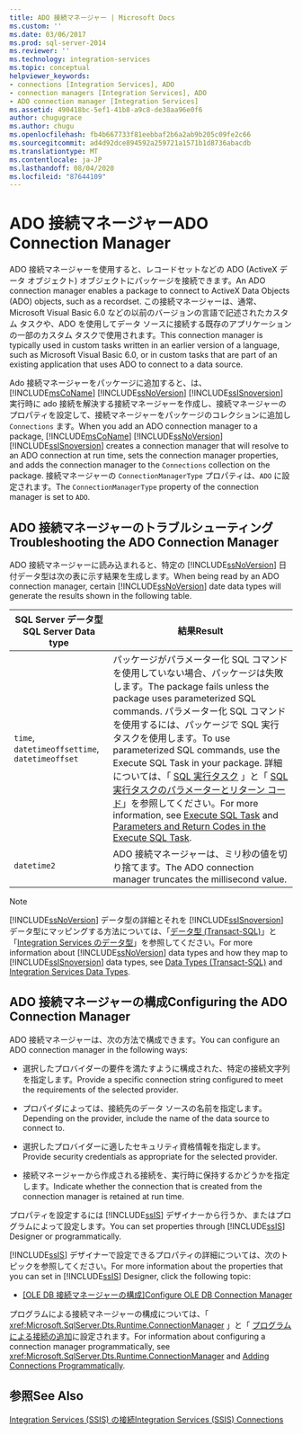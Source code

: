 ```yaml
---
title: ADO 接続マネージャー | Microsoft Docs
ms.custom: ''
ms.date: 03/06/2017
ms.prod: sql-server-2014
ms.reviewer: ''
ms.technology: integration-services
ms.topic: conceptual
helpviewer_keywords:
- connections [Integration Services], ADO
- connection managers [Integration Services], ADO
- ADO connection manager [Integration Services]
ms.assetid: 490418bc-5ef1-41b8-a9c8-de38aa96e0f6
author: chugugrace
ms.author: chugu
ms.openlocfilehash: fb4b667733f81eebbaf2b6a2ab9b205c09fe2c66
ms.sourcegitcommit: ad4d92dce894592a259721a1571b1d8736abacdb
ms.translationtype: MT
ms.contentlocale: ja-JP
ms.lasthandoff: 08/04/2020
ms.locfileid: "87644109"
---
```

# <a name="ado-connection-manager"></a><span data-ttu-id="43f76-102">ADO 接続マネージャー</span><span class="sxs-lookup"><span data-stu-id="43f76-102">ADO Connection Manager</span></span>
  <span data-ttu-id="43f76-103">ADO 接続マネージャーを使用すると、レコードセットなどの ADO (ActiveX データ オブジェクト) オブジェクトにパッケージを接続できます。</span><span class="sxs-lookup"><span data-stu-id="43f76-103">An ADO connection manager enables a package to connect to ActiveX Data Objects (ADO) objects, such as a recordset.</span></span> <span data-ttu-id="43f76-104">この接続マネージャーは、通常、Microsoft Visual Basic 6.0 などの以前のバージョンの言語で記述されたカスタム タスクや、ADO を使用してデータ ソースに接続する既存のアプリケーションの一部のカスタム タスクで使用されます。</span><span class="sxs-lookup"><span data-stu-id="43f76-104">This connection manager is typically used in custom tasks written in an earlier version of a language, such as Microsoft Visual Basic 6.0, or in custom tasks that are part of an existing application that uses ADO to connect to a data source.</span></span>  
  
 <span data-ttu-id="43f76-105">Ado 接続マネージャーをパッケージに追加すると、は、 [!INCLUDE[msCoName](../../includes/msconame-md.md)] [!INCLUDE[ssNoVersion](../../includes/ssnoversion-md.md)] [!INCLUDE[ssISnoversion](../../includes/ssisnoversion-md.md)] 実行時に ado 接続を解決する接続マネージャーを作成し、接続マネージャーのプロパティを設定して、接続マネージャーをパッケージのコレクションに追加し `Connections` ます。</span><span class="sxs-lookup"><span data-stu-id="43f76-105">When you add an ADO connection manager to a package, [!INCLUDE[msCoName](../../includes/msconame-md.md)] [!INCLUDE[ssNoVersion](../../includes/ssnoversion-md.md)] [!INCLUDE[ssISnoversion](../../includes/ssisnoversion-md.md)] creates a connection manager that will resolve to an ADO connection at run time, sets the connection manager properties, and adds the connection manager to the `Connections` collection on the package.</span></span> <span data-ttu-id="43f76-106">接続マネージャーの `ConnectionManagerType` プロパティは、`ADO` に設定されます。</span><span class="sxs-lookup"><span data-stu-id="43f76-106">The `ConnectionManagerType` property of the connection manager is set to `ADO`.</span></span>  
  
## <a name="troubleshooting-the-ado-connection-manager"></a><span data-ttu-id="43f76-107">ADO 接続マネージャーのトラブルシューティング</span><span class="sxs-lookup"><span data-stu-id="43f76-107">Troubleshooting the ADO Connection Manager</span></span>  
 <span data-ttu-id="43f76-108">ADO 接続マネージャーに読み込まれると、特定の [!INCLUDE[ssNoVersion](../../includes/ssnoversion-md.md)] 日付データ型は次の表に示す結果を生成します。</span><span class="sxs-lookup"><span data-stu-id="43f76-108">When being read by an ADO connection manager, certain [!INCLUDE[ssNoVersion](../../includes/ssnoversion-md.md)] date data types will generate the results shown in the following table.</span></span>  
  
|<span data-ttu-id="43f76-109">SQL Server データ型</span><span class="sxs-lookup"><span data-stu-id="43f76-109">SQL Server Data type</span></span>|<span data-ttu-id="43f76-110">結果</span><span class="sxs-lookup"><span data-stu-id="43f76-110">Result</span></span>|  
|--------------------------|------------|  
|<span data-ttu-id="43f76-111">`time`, `datetimeoffset`</span><span class="sxs-lookup"><span data-stu-id="43f76-111">`time`, `datetimeoffset`</span></span>|<span data-ttu-id="43f76-112">パッケージがパラメーター化 SQL コマンドを使用していない場合、パッケージは失敗します。</span><span class="sxs-lookup"><span data-stu-id="43f76-112">The package fails unless the package uses parameterized SQL commands.</span></span> <span data-ttu-id="43f76-113">パラメーター化 SQL コマンドを使用するには、パッケージで SQL 実行タスクを使用します。</span><span class="sxs-lookup"><span data-stu-id="43f76-113">To use parameterized SQL commands, use the Execute SQL Task in your package.</span></span> <span data-ttu-id="43f76-114">詳細については、「 [SQL 実行タスク](../control-flow/execute-sql-task.md) 」と「 [SQL 実行タスクのパラメーターとリターン コード](../parameters-and-return-codes-in-the-execute-sql-task.md)」を参照してください。</span><span class="sxs-lookup"><span data-stu-id="43f76-114">For more information, see [Execute SQL Task](../control-flow/execute-sql-task.md) and [Parameters and Return Codes in the Execute SQL Task](../parameters-and-return-codes-in-the-execute-sql-task.md).</span></span>|  
|`datetime2`|<span data-ttu-id="43f76-115">ADO 接続マネージャーは、ミリ秒の値を切り捨てます。</span><span class="sxs-lookup"><span data-stu-id="43f76-115">The ADO connection manager truncates the millisecond value.</span></span>|  
  
> [!NOTE]  
>  <span data-ttu-id="43f76-116">[!INCLUDE[ssNoVersion](../../includes/ssnoversion-md.md)] データ型の詳細とそれを [!INCLUDE[ssISnoversion](../../includes/ssisnoversion-md.md)] データ型にマッピングする方法については、「[データ型 &#40;Transact-SQL&#41;](/sql/t-sql/data-types/data-types-transact-sql)」と「[Integration Services のデータ型](../data-flow/integration-services-data-types.md)」を参照してください。</span><span class="sxs-lookup"><span data-stu-id="43f76-116">For more information about [!INCLUDE[ssNoVersion](../../includes/ssnoversion-md.md)] data types and how they map to [!INCLUDE[ssISnoversion](../../includes/ssisnoversion-md.md)] data types, see [Data Types &#40;Transact-SQL&#41;](/sql/t-sql/data-types/data-types-transact-sql) and [Integration Services Data Types](../data-flow/integration-services-data-types.md).</span></span>  
  
## <a name="configuring-the-ado-connection-manager"></a><span data-ttu-id="43f76-117">ADO 接続マネージャーの構成</span><span class="sxs-lookup"><span data-stu-id="43f76-117">Configuring the ADO Connection Manager</span></span>  
 <span data-ttu-id="43f76-118">ADO 接続マネージャーは、次の方法で構成できます。</span><span class="sxs-lookup"><span data-stu-id="43f76-118">You can configure an ADO connection manager in the following ways:</span></span>  
  
-   <span data-ttu-id="43f76-119">選択したプロバイダーの要件を満たすように構成された、特定の接続文字列を指定します。</span><span class="sxs-lookup"><span data-stu-id="43f76-119">Provide a specific connection string configured to meet the requirements of the selected provider.</span></span>  
  
-   <span data-ttu-id="43f76-120">プロパイダによっては、接続先のデータ ソースの名前を指定します。</span><span class="sxs-lookup"><span data-stu-id="43f76-120">Depending on the provider, include the name of the data source to connect to.</span></span>  
  
-   <span data-ttu-id="43f76-121">選択したプロバイダーに適したセキュリティ資格情報を指定します。</span><span class="sxs-lookup"><span data-stu-id="43f76-121">Provide security credentials as appropriate for the selected provider.</span></span>  
  
-   <span data-ttu-id="43f76-122">接続マネージャーから作成される接続を、実行時に保持するかどうかを指定します。</span><span class="sxs-lookup"><span data-stu-id="43f76-122">Indicate whether the connection that is created from the connection manager is retained at run time.</span></span>  
  
 <span data-ttu-id="43f76-123">プロパティを設定するには [!INCLUDE[ssIS](../../../includes/ssis-md.md)] デザイナーから行うか、またはプログラムによって設定します。</span><span class="sxs-lookup"><span data-stu-id="43f76-123">You can set properties through [!INCLUDE[ssIS](../../../includes/ssis-md.md)] Designer or programmatically.</span></span>  
  
 <span data-ttu-id="43f76-124">[!INCLUDE[ssIS](../../../includes/ssis-md.md)] デザイナーで設定できるプロパティの詳細については、次のトピックを参照してください。</span><span class="sxs-lookup"><span data-stu-id="43f76-124">For more information about the properties that you can set in [!INCLUDE[ssIS](../../../includes/ssis-md.md)] Designer, click the following topic:</span></span>  
  
-   <span data-ttu-id="43f76-125">[[OLE DB 接続マネージャーの構成]](ole-db-connection-manager.md)</span><span class="sxs-lookup"><span data-stu-id="43f76-125">[Configure OLE DB Connection Manager](ole-db-connection-manager.md)</span></span>  
  
 <span data-ttu-id="43f76-126">プログラムによる接続マネージャーの構成については、「 <xref:Microsoft.SqlServer.Dts.Runtime.ConnectionManager> 」と「 [プログラムによる接続の追加](../building-packages-programmatically/adding-connections-programmatically.md)に設定されます。</span><span class="sxs-lookup"><span data-stu-id="43f76-126">For information about configuring a connection manager programmatically, see <xref:Microsoft.SqlServer.Dts.Runtime.ConnectionManager> and [Adding Connections Programmatically](../building-packages-programmatically/adding-connections-programmatically.md).</span></span>  
  
## <a name="see-also"></a><span data-ttu-id="43f76-127">参照</span><span class="sxs-lookup"><span data-stu-id="43f76-127">See Also</span></span>  
 [<span data-ttu-id="43f76-128">Integration Services &#40;SSIS&#41; の接続</span><span class="sxs-lookup"><span data-stu-id="43f76-128">Integration Services &#40;SSIS&#41; Connections</span></span>](integration-services-ssis-connections.md)  
  
  
